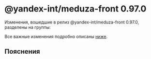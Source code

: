 # @yandex-int/meduza-front 0.97.0

<!-- ЧЕЛОВЕЧЕСКОЕ ВСТУПЛЕНИЕ -->

Изменения, вошедшие в релиз @yandex-int/meduza-front 0.97.0, разделены на группы:

Все важные изменения подробно описаны [ниже](#Пояснения).

## Пояснения

